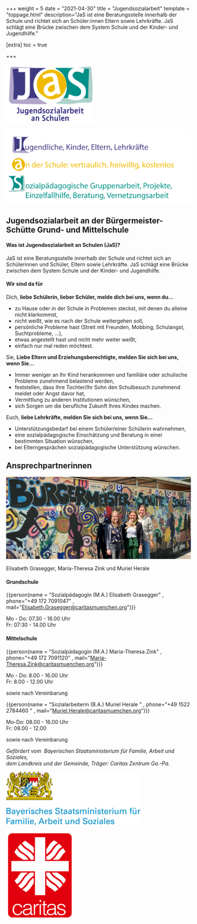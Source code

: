 +++
weight = 5
date = "2021-04-30"
title = "Jugendsozialarbeit"
template = "toppage.html"
description="JaS ist eine Beratungsstelle innerhalb der Schule und richtet sich an Schüler:innen Eltern sowie Lehrkräfte. JaS schlägt eine Brücke zwischen dem System Schule und der Kinder- und Jugendhilfe."

[extra]
toc = true

+++

<div class="triple">

![](images/JaS.png)

![](images/JaS_einzeln.png)

</div>

## **Jugendsozialarbeit an der Bürgermeister-Schütte Grund- und Mittelschule**

#### **Was ist Jugendsozialarbeit an Schulen (JaS)?**

JaS ist eine Beratungsstelle innerhalb der Schule und richtet sich an Schülerinnen und Schüler, Eltern sowie Lehrkräfte. JaS schlägt eine Brücke zwischen dem System Schule und der Kinder- und Jugendhilfe.

<!-- more -->

#### Wir sind da für

Dich, **liebe Schülerin, lieber Schüler, melde dich bei uns, wenn du…**

- zu Hause oder in der Schule in Problemen steckst, mit denen du alleine nicht klarkommst,
- nicht weißt, wie es nach der Schule weitergehen soll,
- persönliche Probleme hast (Streit mit Freunden, Mobbing, Schulangst, Suchtprobleme, …),
- etwas angestellt hast und nicht mehr weiter weißt,
- einfach nur mal reden möchtest.

Sie, **Liebe Eltern und Erziehungsberechtigte, melden Sie sich bei uns, wenn Sie…**

- Immer weniger an Ihr Kind herankommen und familiäre oder schulische Probleme zunehmend belastend werden,
- feststellen, dass Ihre Tochter/Ihr Sohn den Schulbesuch zunehmend meidet oder Angst davor hat,
- Vermittlung zu anderen Institutionen wünschen,
- sich Sorgen um die berufliche Zukunft Ihres Kindes machen.

Euch, **liebe Lehrkräfte, melden Sie sich bei uns, wenn Sie…**

- Unterstützungsbedarf bei einem Schüler/einer Schülerin wahrnehmen,
- eine sozialpädagogische Einschätzung und Beratung in einer bestimmten Situation wünschen,
- bei Elterngesprächen sozialpädagogische Unterstützung wünschen.

## **Ansprechpartnerinnen**

![](images/Image-5-1024x456.jpeg)

Elisabeth Grasegger, Maria-Theresa Zink und Muriel Herale 

#### **Grundschule**

{{person(name = "Sozialpädagogin (M.A.) Elisabeth Grasegger" , phone="+49 172 7091047" , mail="Elisabeth.Grasegger@caritasmuenchen.org")}}

Mo - Do: 07.30 - 16.00 Uhr  
Fr: 07:30 - 14.00 Uhr

#### **Mittelschule**

{{person(name = "Sozialpädagogin (M.A.) Maria-Theresa Zink" , phone="+49 172 7091120" , mail="Maria-Theresa.Zink@caritasmuenchen.org")}}

Mo - Do: 8.00 - 16.00 Uhr  
Fr: 8.00 - 12.00 Uhr

sowie nach Vereinbarung



{{person(name = "Sozialarbeiterin (B.A.) Muriel Herale " , phone="+49 1522 2784460  " , mail="Muriel.Herale@caritasmuenchen.org")}}

Mo-Do: 08.00 - 16.00 Uhr  
Fr: 08.00 - 12.00

sowie nach Vereinbarung

_Gefördert vom  Bayerischen Staatsministerium für Familie, Arbeit und Soziales,_  
_dem Landkreis und der Gemeinde, Träger: Caritas Zentrum Ga.-Pa._
<div class="triple">

![](images/bayrisches-staatsministerium.jpg)

![](images/caritas_logo.png)

</div>
